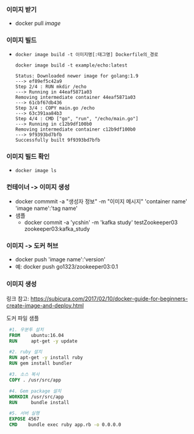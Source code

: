 ### 이미지 받기
- docker pull _image_

### 이미지 빌드
- `docker image build -t 이미지명[:태그명] Dockerfile의_경로`
    ```command
    docker image build -t example/echo:latest

    Status: Downloaded newer image for golang:1.9
    ---> ef89ef5c42a9
    Step 2/4 : RUN mkdir /echo
    ---> Running in 44eaf5871a03
    Removing intermediate container 44eaf5871a03
    ---> 61cbf67db436
    Step 3/4 : COPY main.go /echo
    ---> 63c391aa84b3
    Step 4/4 : CMD ["go", "run", "/echo/main.go"]
    ---> Running in c12b9df100b0
    Removing intermediate container c12b9df100b0
    ---> 9f9393bd7bfb
    Successfully built 9f9393bd7bfb
    ```

### 이미지 빌드 확인
- `docker image ls`

### 컨테이너 -> 이미지 생성
- docker commmit -a "생성자 정보" -m "이미지 메시지" 'container name' 'image name':'tag name'
- 샘플 
   - docker commit -a 'ycshin' -m 'kafka study' testZookeeper03 zookeeper03:kafka_study

### 이미지 -> 도커 허브
- docker push 'image name':'version'
- 예: docker push go1323/zookeeper03:0.1

### 이미지 생성
링크 참고: https://subicura.com/2017/02/10/docker-guide-for-beginners-create-image-and-deploy.html

도커 파일 샘플
   ~~~dockerfile
    #1. 우분투 설치
    FROM    ubuntu:16.04
    RUN     apt-get -y update

    #2. ruby 설치
    RUN apt-get -y install ruby
    RUN gem install bundler

    #3. 소스 복사
    COPY . /usr/src/app

    #4. Gem package 설치
    WORKDIR /usr/src/app
    RUN     bundle install

    #5. 서버 실행
    EXPOSE 4567
    CMD    bundle exec ruby app.rb -o 0.0.0.0
   ~~~
